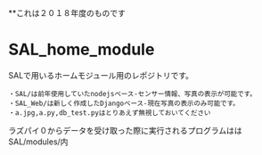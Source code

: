 **これは２０１８年度のものです

# SAL_home_module

SALで用いるホームモジュール用のレポジトリです。
```
・SAL/は前年使用していたnodejsベース-センサー情報、写真の表示が可能です。
・SAL_Web/は新しく作成したDjangoベース-現在写真の表示のみ可能です。
・a.jpg,a.py,db_test.pyはとりあえず無視しておいてください
```

ラズパイ０からデータを受け取った際に実行されるプログラムははSAL/modules/内
